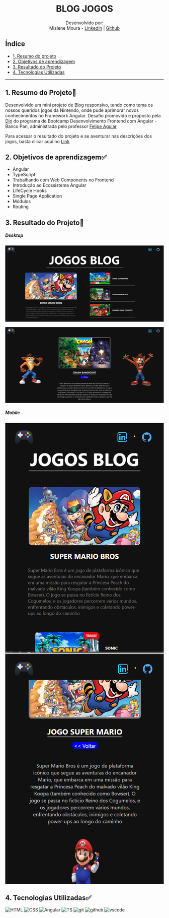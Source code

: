 <h1 align="center"> BLOG JOGOS </h1>

<div align="center">

Desenvolvido por:
<br>Mislene Moura - [Linkedin](https://www.linkedin.com/in/mislene-silva-moura-1211531b4//) |
   [Github](https://github.com/MisleneSM)
</div>

## Índice

* [1. Resumo do projeto](#1-resumo-do-projeto)
* [2. Objetivos de aprendizagem](#2-objetivos-de-aprendizagem)
* [3. Resultado do Projeto](#3-resultado-do-projeto)
* [4. Tecnologias Utilizadas](#4-tecnologias-utilizadas)

***

## 1. Resumo do Projeto🤩

Desenvolvido um mini projeto de Blog responsivo, tendo como tema os nossos queridos jogos da Nintendo, onde pude aprimorar novos conhecimentos no Framework Angular. Desafio promovido e proposto pela [Dio](https://www.dio.me/) do programa de Bootcamp Desenvolvimento Frontend com Angular - Banco Pan, administrada pelo professor [Felipe Aguiar](https://github.com/felipeAguiarCode)

Para acessar o resultado do projeto e se aventurar nas descrições dos jogos, basta clicar aqui no [Link]()

## 2. Objetivos de aprendizagem✅

- Angular
- TypeScript
- Trabalhando com Web Components no Frontend
- Introdução ao Ecossistema Angular
- LifeCycle Hooks
- Single Page Application
- Módulos
- Routing

## 3. Resultado do Projeto📝

##### Desktop

![Desktop](./src/assets/image.png)

![Description](./src/assets/image-1.png)

##### Mobile

![Mobile](./src/assets/image2.png)
![Description](./src/assets/image3.png)

## 4. Tecnologias Utilizadas✅

<img alt="HTML" height="40"  src="https://cdn2.iconfinder.com/data/icons/designer-skills/128/code-programming-html-markup-develop-layout-language-512.png"> <img alt="CSS" height="40" src="https://cdn2.iconfinder.com/data/icons/designer-skills/128/code-programming-css-style-develop-layout-language-512.png"> <img alt="Angular" height="40" src="https://upload.wikimedia.org/wikipedia/commons/thumb/c/cf/Angular_full_color_logo.svg/1024px-Angular_full_color_logo.svg.png"> <img alt="TS" height="40" src="https://www.typescripttutorial.net/wp-content/uploads/2020/04/favicon.png">
<img alt="git" height="40" src="https://cdn3.iconfinder.com/data/icons/social-media-2169/24/social_media_social_media_logo_git-256.png"/> <img alt="github" height="40"  src="https://cdn1.iconfinder.com/data/icons/unicons-line-vol-3/24/github-256.png" /> <img alt="vscode" height="40" width="" src="https://cdn.jsdelivr.net/gh/devicons/devicon/icons/vscode/vscode-original.svg" />